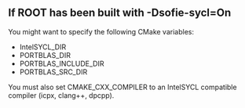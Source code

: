 ## If ROOT has been built with -Dsofie-sycl=On
You might want to specify the following CMake variables:
- IntelSYCL_DIR
- PORTBLAS_DIR
- PORTBLAS_INCLUDE_DIR
- PORTBLAS_SRC_DIR

You must also set CMAKE_CXX_COMPILER to an IntelSYCL compatible compiler (icpx, clang++, dpcpp).